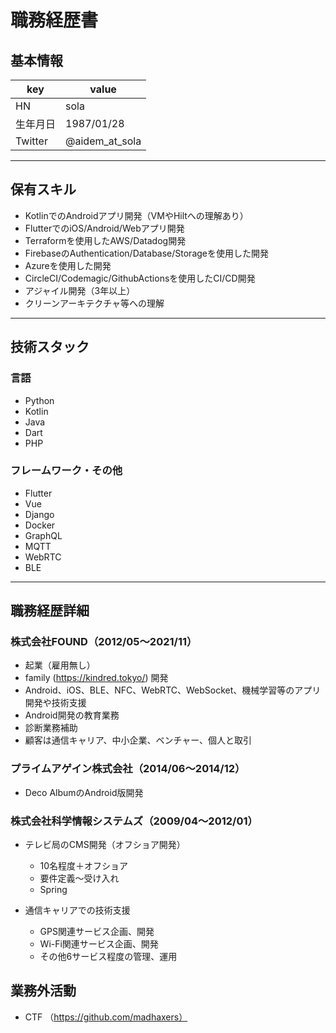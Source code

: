 # 職務経歴書

## 基本情報

|key|value|
|---|---|
|HN|sola|
|生年月日|1987/01/28|
|Twitter|@aidem_at_sola|

---

## 保有スキル

- KotlinでのAndroidアプリ開発（VMやHiltへの理解あり）
- FlutterでのiOS/Android/Webアプリ開発
- Terraformを使用したAWS/Datadog開発
- FirebaseのAuthentication/Database/Storageを使用した開発
- Azureを使用した開発
- CircleCI/Codemagic/GithubActionsを使用したCI/CD開発
- アジャイル開発（3年以上）
- クリーンアーキテクチャ等への理解


---

## 技術スタック

### 言語

- Python
- Kotlin
- Java
- Dart
- PHP

### フレームワーク・その他

- Flutter
- Vue
- Django
- Docker
- GraphQL
- MQTT
- WebRTC
- BLE

---

## 職務経歴詳細

### 株式会社FOUND（2012/05〜2021/11）

- 起業（雇用無し）
- family (https://kindred.tokyo/) 開発
- Android、iOS、BLE、NFC、WebRTC、WebSocket、機械学習等のアプリ開発や技術支援
- Android開発の教育業務
- 診断業務補助
- 顧客は通信キャリア、中小企業、ベンチャー、個人と取引

### プライムアゲイン株式会社（2014/06〜2014/12）

- Deco AlbumのAndroid版開発

### 株式会社科学情報システムズ（2009/04〜2012/01）

- テレビ局のCMS開発（オフショア開発）
    - 10名程度＋オフショア
    - 要件定義〜受け入れ
    - Spring

- 通信キャリアでの技術支援
    - GPS関連サービス企画、開発
    - Wi-Fi関連サービス企画、開発
    - その他6サービス程度の管理、運用

## 業務外活動

- CTF （https://github.com/madhaxers）